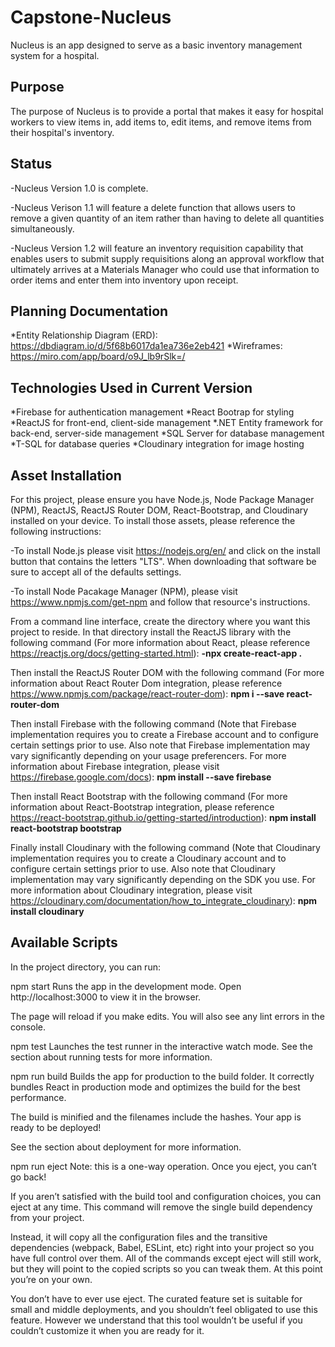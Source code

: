 # Capstone-Nucleus
Nucleus is an app designed to serve as a basic inventory management system for a hospital.

## Purpose
The purpose of Nucleus is to provide a portal that makes it easy for hospital workers to view items in, add items to, edit items, and remove items from their hospital's inventory.

## Status
-Nucleus Version 1.0 is complete.

-Nucleus Verison 1.1 will feature a delete function that allows users to remove a given quantity of an item rather than having to delete all quantities simultaneously.

-Nucleus Version 1.2 will feature an inventory requisition capability that enables users to submit supply requisitions along an approval workflow that ultimately arrives at a Materials Manager who could use that information to order items and enter them into inventory upon receipt.

## Planning Documentation
*Entity Relationship Diagram (ERD): https://dbdiagram.io/d/5f68b6017da1ea736e2eb421
*Wireframes: https://miro.com/app/board/o9J_lb9rSlk=/

## Technologies Used in Current Version
*Firebase for authentication management
*React Bootrap for styling
*ReactJS for front-end, client-side management
*.NET Entity framework for back-end, server-side management
*SQL Server for database management
*T-SQL for database queries
*Cloudinary integration for image hosting

## Asset Installation
For this project, please ensure you have Node.js, Node Package Manager (NPM), ReactJS, ReactJS Router DOM, React-Bootstrap, and Cloudinary installed on your device. To install those assets, please reference the following instructions:

-To install Node.js please visit https://nodejs.org/en/ and click on the install button that contains the letters "LTS". When downloading that software be sure to accept all of the defaults settings.

-To install Node Pacakage Manager (NPM), please visit https://www.npmjs.com/get-npm and follow that resource's instructions.

From a command line interface, create the directory where you want this project to reside. In that directory install the ReactJS library with the following command (For more information about React, please reference https://reactjs.org/docs/getting-started.html):
    <strong>-npx create-react-app .</strong>

Then install the ReactJS Router DOM with the following command (For more information about React Router Dom integration, please reference https://www.npmjs.com/package/react-router-dom):
    <strong>npm i --save react-router-dom</strong>

Then install Firebase with the following command (Note that Firebase implementation requires you to create a Firebase account and to configure certain settings prior to use. Also note that Firebase implementation may vary significantly depending on your usage preferencers. For more information about Firebase integration, please visit https://firebase.google.com/docs):
    <strong>npm install --save firebase</strong>

Then install React Bootstrap with the following command (For more information about React-Bootstrap integration, please reference https://react-bootstrap.github.io/getting-started/introduction):
    <strong>npm install react-bootstrap bootstrap</strong>

Finally install Cloudinary with the following command (Note that Cloudinary implementation requires you to create a Cloudinary account and to configure certain settings prior to use. Also note that Cloudinary implementation may vary significantly depending on the SDK you use. For more information about Cloudinary integration, please visit https://cloudinary.com/documentation/how_to_integrate_cloudinary):
    <strong>npm install cloudinary</strong>

## Available Scripts
In the project directory, you can run:

npm start
Runs the app in the development mode.
Open http://localhost:3000 to view it in the browser.

The page will reload if you make edits.
You will also see any lint errors in the console.

npm test
Launches the test runner in the interactive watch mode.
See the section about running tests for more information.

npm run build
Builds the app for production to the build folder.
It correctly bundles React in production mode and optimizes the build for the best performance.

The build is minified and the filenames include the hashes.
Your app is ready to be deployed!

See the section about deployment for more information.

npm run eject
Note: this is a one-way operation. Once you eject, you can’t go back!

If you aren’t satisfied with the build tool and configuration choices, you can eject at any time. This command will remove the single build dependency from your project.

Instead, it will copy all the configuration files and the transitive dependencies (webpack, Babel, ESLint, etc) right into your project so you have full control over them. All of the commands except eject will still work, but they will point to the copied scripts so you can tweak them. At this point you’re on your own.

You don’t have to ever use eject. The curated feature set is suitable for small and middle deployments, and you shouldn’t feel obligated to use this feature. However we understand that this tool wouldn’t be useful if you couldn’t customize it when you are ready for it.
